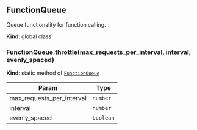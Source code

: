 <a name="FunctionQueue"></a>

## FunctionQueue
Queue functionality for function calling.

**Kind**: global class  
<a name="FunctionQueue.throttle"></a>

### FunctionQueue.throttle(max_requests_per_interval, interval, evenly_spaced)
**Kind**: static method of [<code>FunctionQueue</code>](#FunctionQueue)  

| Param | Type |
| --- | --- |
| max_requests_per_interval | <code>number</code> | 
| interval | <code>number</code> | 
| evenly_spaced | <code>boolean</code> | 


